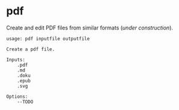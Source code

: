 # pdf

Create and edit PDF files from similar formats (*under construction*).

```
usage: pdf inputfile outputfile

Create a pdf file.

Inputs:
    .pdf
    .md
    .doku
    .epub
    .svg

Options:
    --TODO

```


